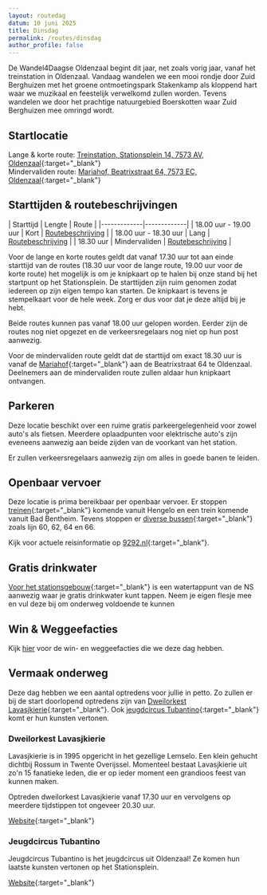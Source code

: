 ```yaml
---
layout: routedag
datum: 10 juni 2025
title: Dinsdag
permalink: /routes/dinsdag
author_profile: false
---
```


De Wandel4Daagse Oldenzaal begint dit jaar, net zoals vorig jaar, vanaf het treinstation in Oldenzaal. Vandaag wandelen we een mooi rondje door Zuid Berghuizen met het groene ontmoetingspark Stakenkamp als kloppend hart waar we muzikaal en feestelijk verwelkomd zullen worden. Tevens wandelen we door het prachtige natuurgebied Boerskotten waar Zuid Berghuizen mee omringd wordt.  

## Startlocatie

Lange & korte route: [Treinstation, Stationsplein 14, 7573 AV, Oldenzaal](https://goo.gl/maps/xB9GmvwCaecrx9v76){:target="_blank"}  
Mindervaliden route: [Mariahof, Beatrixstraat 64, 7573 EC, Oldenzaal](https://goo.gl/maps/nSTkzPjKzGCDorGQ7){:target="_blank"}  

## Starttijden & routebeschrijvingen

| Starttijd | Lengte | Route |
|-------------|-------------|
| 18.00 uur - 19.00 uur | Kort | [Routebeschrijving](/routes/kort/dinsdag) |
| 18.00 uur - 18.30 uur | Lang | [Routebeschrijving](/routes/lang/dinsdag) |
| 18.30 uur | Mindervaliden | [Routebeschrijving](/routes/mindervalide/dinsdag) |

Voor de lange en korte routes geldt dat vanaf 17.30 uur tot aan einde starttijd van de routes (18.30 uur voor de lange route, 19.00 uur voor de korte route) het mogelijk is om je knipkaart op te halen bij onze stand bij het startpunt op het Stationsplein. De starttijden zijn ruim genomen zodat iedereen op zijn eigen tempo kan starten. De knipkaart is tevens je stempelkaart voor de hele week. Zorg er dus voor dat je deze altijd bij je hebt.  

Beide routes kunnen pas vanaf 18.00 uur gelopen worden. Eerder zijn de routes nog niet opgezet en de verkeersregelaars nog niet op hun post aanwezig.  

Voor de mindervaliden route geldt dat de starttijd om exact 18.30 uur is vanaf de [Mariahof](https://goo.gl/maps/nSTkzPjKzGCDorGQ7){:target="_blank"} aan de Beatrixstraat 64 te Oldenzaal. Deelnemers aan de mindervaliden route zullen aldaar hun knipkaart ontvangen.  

## Parkeren

Deze locatie beschikt over een ruime gratis parkeergelegenheid voor zowel auto's als fietsen. Meerdere oplaadpunten voor elektrische auto's zijn eveneens aanwezig aan beide zijden van de voorkant van het station.  

Er zullen verkeersregelaars aanwezig zijn om alles in goede banen te leiden.  

## Openbaar vervoer

Deze locatie is prima bereikbaar per openbaar vervoer. Er stoppen [treinen](https://www.ns.nl/stationsinformatie/odz/oldenzaal){:target="_blank"} komende vanuit Hengelo en een trein komende vanuit Bad Bentheim. Tevens stoppen er [diverse bussen](https://9292.nl/locaties/oldenzaal_bushalte-station/departures){:target="_blank"} zoals lijn 60, 62, 64 en 66.  

Kijk voor actuele reisinformatie op [9292.nl](https://9292.nl/){:target="_blank"}.

## Gratis drinkwater

[Voor het stationsgebouw](https://maps.app.goo.gl/x4U1xm794XyxJhJWA){:target="_blank"} is een watertappunt van de NS aanwezig waar je gratis drinkwater kunt tappen. Neem je eigen flesje mee en vul deze bij om onderweg voldoende te kunnen  

## Win & Weggeefacties

Kijk [hier](/winacties) voor de win- en weggeefacties die we deze dag hebben.  

## Vermaak onderweg

Deze dag hebben we een aantal optredens voor jullie in petto. Zo zullen er bij de start doorlopend optredens zijn van [Dweilorkest Lavasjkierie](https://dorp-rossum.nl/cultuur-smenleving/dweilorkest-lavasjkierie/){:target="_blank"}. Ook [jeugdcircus Tubantino](https://jeugdcircus-tubantino.nl/){:target="_blank"} komt er hun kunsten vertonen. 

### Dweilorkest Lavasjkierie

Lavasjkierie is in 1995 opgericht in het gezellige Lemselo. Een klein gehucht dichtbij Rossum in Twente Overijssel. Momenteel bestaat Lavasjkierie uit zo'n 15 fanatieke leden, die er op ieder moment een grandioos feest van kunnen maken.  

Optreden dweilorkest Lavasjkierie vanaf 17.30 uur en vervolgens op meerdere tijdstippen tot ongeveer 20.30 uur.  

[Website](https://dorp-rossum.nl/cultuur-smenleving/dweilorkest-lavasjkierie/){:target="_blank"}

### Jeugdcircus Tubantino

Jeugdcircus Tubantino is het jeugdcircus uit Oldenzaal! Ze komen hun laatste kunsten vertonen op het Stationsplein.  

[Website](https://jeugdcircus-tubantino.nl/){:target="_blank"}